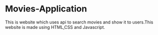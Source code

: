 # Movies-Application
This is website which uses api to search movies and show it to users.This website is made using HTML,CSS and Javascript.
